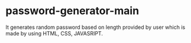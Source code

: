 # password-generator-main
It generates random password based on length provided by user which is made by using HTML, CSS, JAVASRIPT.
